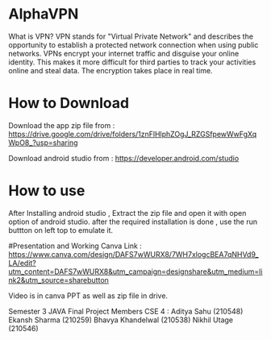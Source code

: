 # AlphaVPN
What is VPN?
VPN stands for "Virtual Private Network" and describes the opportunity to establish a protected network connection when using public networks. VPNs encrypt your internet traffic and disguise your online identity. This makes it more difficult for third parties to track your activities online and steal data. The encryption takes place in real time.

# How to Download 

Download the app zip file from :
https://drive.google.com/drive/folders/1znFlHlphZOgJ_RZGSfpewWwFgXqWpO8_?usp=sharing

Download android studio from :
https://developer.android.com/studio

# How to use
After Installing android studio , Extract the zip file and open it with open option of android studio.
after the required installation is done , use the run buttton on left top to emulate it.

#Presentation and Working
Canva Link :
https://www.canva.com/design/DAFS7wWURX8/7WH7xlogcBEA7qNHVd9_LA/edit?utm_content=DAFS7wWURX8&utm_campaign=designshare&utm_medium=link2&utm_source=sharebutton

Video is in canva PPT as well as zip file in drive.


Semester 3 JAVA Final Project
Members CSE 4 :
Aditya Sahu (210548)
Ekansh Sharma (210259)
Bhavya Khandelwal (210538)
Nikhil Utage (210546)


